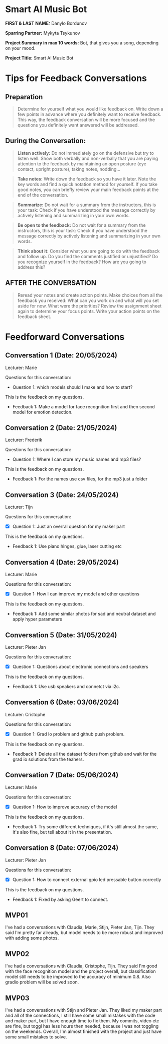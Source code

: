 # Smart AI Music Bot

**FIRST & LAST NAME:** Danylo Bordunov

**Sparring Partner:** Mykyta Tsykunov

**Project Summary in max 10 words:** Bot, that gives you a song, depending on your mood.

**Project Title:** Smart AI Music Bot

# Tips for Feedback Conversations

## Preparation

> Determine for yourself what you would like feedback on. Write down a few points in advance where you definitely want to receive feedback. This way, the feedback conversation will be more focused and the questions you definitely want answered will be addressed.

## During the Conversation:

> **Listen actively:** Do not immediately go on the defensive but try to listen well. Show both verbally and non-verbally that you are paying attention to the feedback by maintaining an open posture (eye contact, upright posture), taking notes, nodding...

> **Take notes:** Write down the feedback so you have it later. Note the key words and find a quick notation method for yourself. If you take good notes, you can briefly review your main feedback points at the end of the conversation.

> **Summarize:** Do not wait for a summary from the instructors, this is your task: Check if you have understood the message correctly by actively listening and summarizing in your own words.

> **Be open to the feedback:** Do not wait for a summary from the instructors, this is your task: Check if you have understood the message correctly by actively listening and summarizing in your own words.

> **Think about it:** Consider what you are going to do with the feedback and follow up. Do you find the comments justified or unjustified? Do you recognize yourself in the feedback? How are you going to address this?

## AFTER THE CONVERSATION

> Reread your notes and create action points. Make choices from all the feedback you received: What can you work on and what will you set aside for now. What were the priorities? Review the assignment sheet again to determine your focus points. Write your action points on the feedback sheet.

# Feedforward Conversations

## Conversation 1 (Date: 20/05/2024)

Lecturer: Marie

Questions for this conversation:

- Question 1: which models should I make and how to start?

This is the feedback on my questions.

- Feedback 1: Make a model for face recognition first and then second model for emotion detection.

## Conversation 2 (Date: 21/05/2024)

Lecturer: Frederik

Questions for this conversation:

- Question 1: Where I can store my music names and mp3 files?

This is the feedback on my questions.

- Feedback 1: For the names use csv files, for the mp3 just a folder

## Conversation 3 (Date: 24/05/2024)

Lecturer: Tijn

Questions for this conversation:

- [x] Question 1: Just an overral question for my maker part

This is the feedback on my questions.

- Feedback 1: Use piano hinges, glue, laser cutting etc


## Conversation 4 (Date: 29/05/2024)

Lecturer: Marie

Questions for this conversation:

- [x] Question 1: How I can improve my model and other questions

This is the feedback on my questions.

- Feedback 1: Add some similar photos for sad and neutral dataset and apply hyper parameters


## Conversation 5 (Date: 31/05/2024)

Lecturer: Pieter Jan

Questions for this conversation:

- [x] Question 1: Questions about electronic connections and speakers 

This is the feedback on my questions.

- Feedback 1: Use usb speakers and connetct via i2c.

## Conversation 6 (Date: 03/06/2024)

Lecturer: Cristophe

Questions for this conversation:

- [x] Question 1: Grad Io problem and github push problem.

This is the feedback on my questions.

- Feedback 1: Delete all the dataset folders from github and wait for the grad io solutions from the teahers.

## Conversation 7 (Date: 05/06/2024)

Lecturer: Marie

Questions for this conversation:

- [x] Question 1: How to improve accuracy of the model

This is the feedback on my questions.

- Feedback 1: Try some different techniques, if it's still almost the same, it's also fine, but tell about it in the presentation.

## Conversation 8 (Date: 07/06/2024)

Lecturer: Pieter Jan

Questions for this conversation:

- [x] Question 1: How to connect external gpio led pressable button correctly

This is the feedback on my questions.

- Feedback 1: Fixed by asking Geert to connect.

## MVP01
I've had a conversations with Claudia, Marie, Stijn, Pieter Jan, Tijn. They said I'm pretty far already, but model needs to be more robust and improved with adding some photos.

## MVP02
I've had a conversations with Claudia, Cristophe, Tijn. They said I'm good with the face recognition model and the project overall, but classification model still needs to be improved to the accuracy of minimum 0.8. Also gradio problem will be solved soon.

## MVP03
I've had a conversations with Stijn and Pieter Jan. They liked my maker part and all of the connections, I still have some small mistakes with the code and maker part, but I have enough time to fix them. My commits, video etc are fine, but toggl has less hours then needed, because I was not toggling on the weekends. Overall, I'm almost finished with the project and just have some small mistakes to solve.
